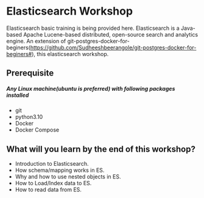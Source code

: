 # Elasticsearch Workshop

Elasticsearch basic training is being provided here. Elasticsearch is a Java-based Apache 
Lucene-based distributed, open-source search and analytics engine. An extension of 
git-postgres-docker-for-beginers(https://github.com/Sudheeshbeerangole/git-postgres-docker-for-beginers#), this elasticsearch workshop.

## Prerequisite

##### Any Linux machine(ubuntu is preferred) with following packages installed
- git
- python3.10
- Docker
- Docker Compose

## What will you learn by the end of this workshop?
- Introduction to Elasticsearch.
- How schema/mapping works in ES.
- Why and how to use nested objects in ES.
- How to Load/Index data to ES.
- How to read data from ES.
